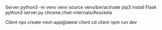 Server
python3 -m venv venv
source venv/bin/activate
pip3 install Flask
python3 server.py
chrome://net-internals/#sockets

Client
npx create-next-app@latest client
cd client
npm run dev

